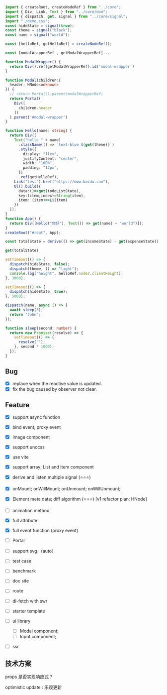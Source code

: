```ts
import { createRoot, createNodeRef } from "../core";
import { Div, Link, Text } from "../core/dom";
import { dispatch, get, signal } from "../core/signal";
import "./demo.css";
const hideState = signal(true);
const theme = signal("black");
const name = signal("world");

const [helloRef, getHelloRef] = createNodeRef();

const [modalWrapperRef , getModalWrapperRef]...

function ModalWrapper() {
  return Div().ref(getModalWrapperRef).id('modal-wrapper')
}

function Modal(children:{
  header: HNode<unknown>
}) {
  // return Portal().parent(modalWrapperRef)
  return Portal(
    Div([
      children.header
    ])
  ).parent('#modal-wrapper')
}

function Hello(name: string) {
  return Div([
    Text("hello " + name)
      .className(() => `text-blue ${get(theme)}`)
      .style({
        display: "flex",
        justifyContent: "center",
        width: "100%",
        padding: "12px",
      })
      .ref(getHelloRef),
    Link("test").href("https://www.baidu.com"),
    Ul().build({
      data:()=>get(todoListState),
      key:(item,index)=String(item),
      item: (item)=>Li(item)
    })
  ]);
}
function App() {
  return Div([Hello("你好"), Text(() => get(name) + "world")]);
}
createRoot("#root", App);

const totalState = derive(() => get(incomeState) - get(expenseState)) ; // Derive; no dispatch

get(totalState)

setTimeout(() => {
  dispatch(hideState, false);
  dispatch(theme, () => "light");
  console.log("height", helloRef.node?.clientHeight);
}, 3000);

setTimeout(() => {
  dispatch(hideState, true);
}, 5000);

dispatch(name, async () => {
  await sleep(3);
  return "John";
});

function sleep(second: number) {
  return new Promise((resolve) => {
    setTimeout(() => {
      resolve("");
    }, second * 1000);
  });
}
```

## Bug

- [x] replace when the reactive value is updated.
- [x] fix the bug caused by observer not clear.

## Feature

- [x] support async function
- [x] bind event; proxy event
- [x] Image component
- [x] support unocss
- [x] use vite
- [x] support array; List and Item component
- [x] derive and listen multiple signal (⭐️⭐️⭐️)

- [x] onMount; onWillMount; onUnmount; onWillUnmount;

- [x] Element meta data; diff algorithm (⭐️⭐️⭐️) [v1 refactor plan: HNode]
- [ ] animation method

- [x] full attribute
- [x] full event function (proxy event)
- [ ] Portal
- [ ] support svg （auto）

- [ ] test case
- [ ] benchmark

- [ ] doc site
- [ ] route
- [ ] di-fetch with swr
- [ ] starter template

- [ ] ui library

  - [ ] Modal component;
  - [ ] Input component;

- [ ] ssr

## 技术方案

props 是否实现响应式？

optimistic update : 乐观更新
